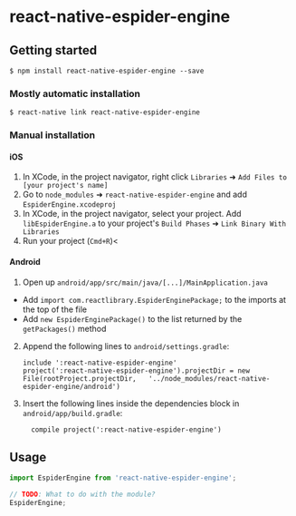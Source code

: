 # react-native-espider-engine

## Getting started

`$ npm install react-native-espider-engine --save`

### Mostly automatic installation

`$ react-native link react-native-espider-engine`

### Manual installation


#### iOS

1. In XCode, in the project navigator, right click `Libraries` ➜ `Add Files to [your project's name]`
2. Go to `node_modules` ➜ `react-native-espider-engine` and add `EspiderEngine.xcodeproj`
3. In XCode, in the project navigator, select your project. Add `libEspiderEngine.a` to your project's `Build Phases` ➜ `Link Binary With Libraries`
4. Run your project (`Cmd+R`)<

#### Android

1. Open up `android/app/src/main/java/[...]/MainApplication.java`
  - Add `import com.reactlibrary.EspiderEnginePackage;` to the imports at the top of the file
  - Add `new EspiderEnginePackage()` to the list returned by the `getPackages()` method
2. Append the following lines to `android/settings.gradle`:
  	```
  	include ':react-native-espider-engine'
  	project(':react-native-espider-engine').projectDir = new File(rootProject.projectDir, 	'../node_modules/react-native-espider-engine/android')
  	```
3. Insert the following lines inside the dependencies block in `android/app/build.gradle`:
  	```
      compile project(':react-native-espider-engine')
  	```


## Usage
```javascript
import EspiderEngine from 'react-native-espider-engine';

// TODO: What to do with the module?
EspiderEngine;
```
